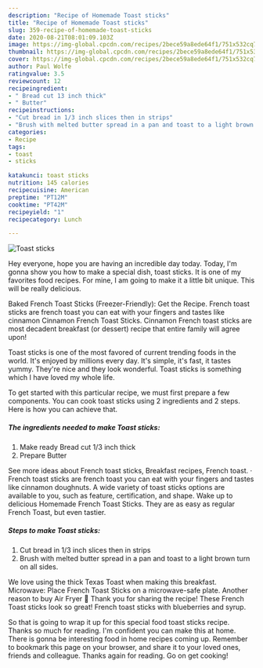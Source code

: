 ```yaml
---
description: "Recipe of Homemade Toast sticks"
title: "Recipe of Homemade Toast sticks"
slug: 359-recipe-of-homemade-toast-sticks
date: 2020-08-21T08:01:09.103Z
image: https://img-global.cpcdn.com/recipes/2bece59a8ede64f1/751x532cq70/toast-sticks-recipe-main-photo.jpg
thumbnail: https://img-global.cpcdn.com/recipes/2bece59a8ede64f1/751x532cq70/toast-sticks-recipe-main-photo.jpg
cover: https://img-global.cpcdn.com/recipes/2bece59a8ede64f1/751x532cq70/toast-sticks-recipe-main-photo.jpg
author: Paul Wolfe
ratingvalue: 3.5
reviewcount: 12
recipeingredient:
- " Bread cut 13 inch thick"
- " Butter"
recipeinstructions:
- "Cut bread in 1/3 inch slices then in strips"
- "Brush with melted butter spread in a pan and toast to a light brown turn on all sides."
categories:
- Recipe
tags:
- toast
- sticks

katakunci: toast sticks 
nutrition: 145 calories
recipecuisine: American
preptime: "PT12M"
cooktime: "PT42M"
recipeyield: "1"
recipecategory: Lunch

---
```



![Toast sticks](https://img-global.cpcdn.com/recipes/2bece59a8ede64f1/751x532cq70/toast-sticks-recipe-main-photo.jpg)

Hey everyone, hope you are having an incredible day today. Today, I'm gonna show you how to make a special dish, toast sticks. It is one of my favorites food recipes. For mine, I am going to make it a little bit unique. This will be really delicious.

Baked French Toast Sticks (Freezer-Friendly): Get the Recipe. French toast sticks are french toast you can eat with your fingers and tastes like cinnamon Cinnamon French Toast Sticks. Cinnamon French toast sticks are most decadent breakfast (or dessert) recipe that entire family will agree upon!

Toast sticks is one of the most favored of current trending foods in the world. It's enjoyed by millions every day. It's simple, it's fast, it tastes yummy. They're nice and they look wonderful. Toast sticks is something which I have loved my whole life.


To get started with this particular recipe, we must first prepare a few components. You can cook toast sticks using 2 ingredients and 2 steps. Here is how you can achieve that.

<!--inarticleads1-->

##### The ingredients needed to make Toast sticks:

1. Make ready  Bread cut 1/3 inch thick
1. Prepare  Butter


See more ideas about French toast sticks, Breakfast recipes, French toast. · French toast sticks are french toast you can eat with your fingers and tastes like cinnamon doughnuts. A wide variety of toast sticks options are available to you, such as feature, certification, and shape. Wake up to delicious Homemade French Toast Sticks. They are as easy as regular French Toast, but even tastier. 

<!--inarticleads2-->

##### Steps to make Toast sticks:

1. Cut bread in 1/3 inch slices then in strips
1. Brush with melted butter spread in a pan and toast to a light brown turn on all sides.


We love using the thick Texas Toast when making this breakfast. Microwave: Place French Toast Sticks on a microwave-safe plate. Another reason to buy Air Fryer 🙂 Thank you for sharing the recipe! These French Toast sticks look so great! French toast sticks with blueberries and syrup. 

So that is going to wrap it up for this special food toast sticks recipe. Thanks so much for reading. I'm confident you can make this at home. There is gonna be interesting food in home recipes coming up. Remember to bookmark this page on your browser, and share it to your loved ones, friends and colleague. Thanks again for reading. Go on get cooking!
